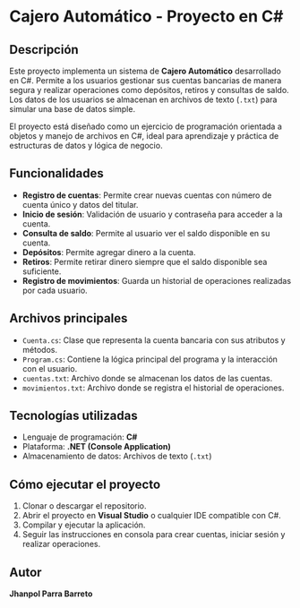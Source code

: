 # Cajero Automático - Proyecto en C#

## Descripción
Este proyecto implementa un sistema de **Cajero Automático** desarrollado en C#. Permite a los usuarios gestionar sus cuentas bancarias de manera segura y realizar operaciones como depósitos, retiros y consultas de saldo. Los datos de los usuarios se almacenan en archivos de texto (`.txt`) para simular una base de datos simple.

El proyecto está diseñado como un ejercicio de programación orientada a objetos y manejo de archivos en C#, ideal para aprendizaje y práctica de estructuras de datos y lógica de negocio.

## Funcionalidades
- **Registro de cuentas**: Permite crear nuevas cuentas con número de cuenta único y datos del titular.
- **Inicio de sesión**: Validación de usuario y contraseña para acceder a la cuenta.
- **Consulta de saldo**: Permite al usuario ver el saldo disponible en su cuenta.
- **Depósitos**: Permite agregar dinero a la cuenta.
- **Retiros**: Permite retirar dinero siempre que el saldo disponible sea suficiente.
- **Registro de movimientos**: Guarda un historial de operaciones realizadas por cada usuario.

## Archivos principales
- `Cuenta.cs`: Clase que representa la cuenta bancaria con sus atributos y métodos.
- `Program.cs`: Contiene la lógica principal del programa y la interacción con el usuario.
- `cuentas.txt`: Archivo donde se almacenan los datos de las cuentas.
- `movimientos.txt`: Archivo donde se registra el historial de operaciones.

## Tecnologías utilizadas
- Lenguaje de programación: **C#**
- Plataforma: **.NET (Console Application)**
- Almacenamiento de datos: Archivos de texto (`.txt`)

## Cómo ejecutar el proyecto
1. Clonar o descargar el repositorio.
2. Abrir el proyecto en **Visual Studio** o cualquier IDE compatible con C#.
3. Compilar y ejecutar la aplicación.
4. Seguir las instrucciones en consola para crear cuentas, iniciar sesión y realizar operaciones.
## Autor
**Jhanpol Parra Barreto**
